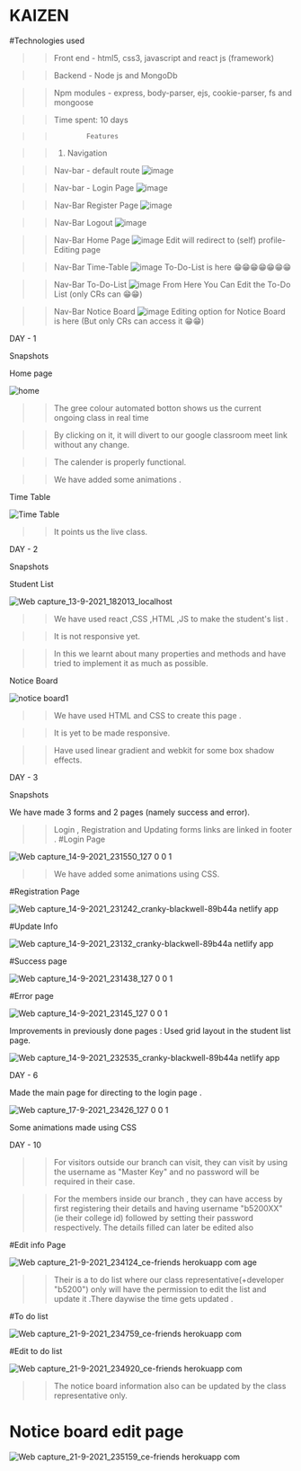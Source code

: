 # KAIZEN

#Technologies used

>>Front end  - html5, css3, javascript and react js (framework)

>>Backend - Node js and MongoDb

>>Npm modules - express, body-parser, ejs, cookie-parser, fs and mongoose

>> Time spent: 10 days



>>             Features

>> 1. Navigation

>> Nav-bar - default route ![image](https://user-images.githubusercontent.com/85221003/134266802-904b1fe5-3355-4c30-9567-da9670f1f3f6.png)

>> Nav-bar - Login Page ![image](https://user-images.githubusercontent.com/85221003/134266977-b763554b-22bf-4b0a-9b08-b7e0931ae44e.png)

>> Nav-Bar Register Page ![image](https://user-images.githubusercontent.com/85221003/134267091-3c831f99-87d1-4c80-affe-f2619cfe3c4d.png)

>> Nav-Bar Logout ![image](https://user-images.githubusercontent.com/85221003/134267199-dafeb411-a6f9-47d0-9239-17e9ef7ba757.png)


>> Nav-Bar Home Page ![image](https://user-images.githubusercontent.com/85221003/134267290-7aedf0ee-b784-4cc8-8a75-40b493780c0f.png)
Edit will redirect to (self) profile-Editing page

>> Nav-Bar Time-Table ![image](https://user-images.githubusercontent.com/85221003/134267449-65f99e5b-ae0e-4441-9649-ad901d6d310f.png)
To-Do-List is here 😁😁😁😁😁😁😁

>> Nav-Bar To-Do-List ![image](https://user-images.githubusercontent.com/85221003/134267625-f4cbaf9f-34f2-4673-b511-12490a132ef5.png)
From Here You Can Edit the To-Do List (only CRs can 😁😁)

>> Nav-Bar Notice Board ![image](https://user-images.githubusercontent.com/85221003/134267907-b55432d3-eb1e-48ad-8713-03081f89e4c9.png)
Editing option for Notice Board is here (But only CRs can access it 😁😁)



DAY - 1

Snapshots

Home page

![home](https://user-images.githubusercontent.com/77490864/132987331-27da3912-9169-47f0-a8c2-ba19444c4efe.jpeg)

>> The gree colour automated botton shows us the current ongoing class in real time 

>> By clicking on it, it will divert to our google classroom meet link without any change.

>> The calender is properly functional.

>> We have added some animations .

Time Table

![Time Table](https://user-images.githubusercontent.com/77490864/132987026-c536d064-ae8b-4544-a11a-955228eb5d57.jpeg)

>>It points us the live class.



DAY - 2

Snapshots

Student List

![Web capture_13-9-2021_182013_localhost](https://user-images.githubusercontent.com/77490864/133086512-23d98a48-849d-4f94-a9d7-fbb20239f9c3.jpeg)

>> We have used react ,CSS ,HTML ,JS to make the student's list .

>> It is not responsive yet.

>>  In this we learnt about many properties and methods and have tried to implement it as much as possible.

Notice Board

![notice board1](https://user-images.githubusercontent.com/77490864/133099685-96cf4e50-91a0-462a-b2ed-81f275e8539a.jpeg)

>> We have used HTML and CSS to create this page .

>>  It is yet to be made responsive.

>> Have used linear gradient and webkit for some box shadow effects.  


DAY - 3

Snapshots

We have made 3 forms and 2 pages (namely success and error). 
>> Login , Registration and Updating forms links are linked in footer .
#Login Page

![Web capture_14-9-2021_231550_127 0 0 1](https://user-images.githubusercontent.com/77490864/133307770-b436518a-a345-4fe5-b5ff-67fc25390acb.jpeg)

>> We have added some animations using CSS.

#Registration Page

![Web capture_14-9-2021_231242_cranky-blackwell-89b44a netlify app](https://user-images.githubusercontent.com/77490864/133308316-1befb5e4-44c6-4dc4-813f-5bfc718a5d65.jpeg)

#Update Info

![Web capture_14-9-2021_23132_cranky-blackwell-89b44a netlify app](https://user-images.githubusercontent.com/77490864/133308498-8dee003e-c9a9-4750-82dd-da9c01e19ef8.jpeg)

#Success page

![Web capture_14-9-2021_231438_127 0 0 1](https://user-images.githubusercontent.com/77490864/133308529-1962c428-5307-4e77-bfd7-b614159cc4f9.jpeg)

#Error page

![Web capture_14-9-2021_23145_127 0 0 1](https://user-images.githubusercontent.com/77490864/133308590-77699525-f3a9-4d2b-81e1-4e301689ab2a.jpeg)

Improvements in previously done pages  : Used grid layout in the student list page.

![Web capture_14-9-2021_232535_cranky-blackwell-89b44a netlify app](https://user-images.githubusercontent.com/77490864/133309122-2be160f5-ed45-41e5-a573-19ec70d25d3d.jpeg)


DAY - 6

Made the main page for directing to the login page . 

![Web capture_17-9-2021_23426_127 0 0 1](https://user-images.githubusercontent.com/77490864/133836507-aa0166df-cfe9-4114-9c6e-67cc358f59ae.jpeg)

Some animations made using CSS

DAY - 10 

>>For visitors outside our branch can visit, they can visit by using the username as "Master Key" and no password will be required in their case.

>>For the members inside our branch , they can have access by first registering their details and having username "b5200XX" (ie their college id) followed by setting        their password respectively.
>>The details filled can later be edited also 

   #Edit info Page
   
   ![Web capture_21-9-2021_234124_ce-friends herokuapp com](https://user-images.githubusercontent.com/77490864/134225066-c5e8c7a4-7d8c-42b7-abc9-3d21365be1cd.jpeg)
age 

>>Their is a to do list where our class representative(+developer "b5200") only will have the permission to edit the list and update it .There daywise the time gets updated .

#To do list

![Web capture_21-9-2021_234759_ce-friends herokuapp com](https://user-images.githubusercontent.com/77490864/134225783-a17765b9-a7c0-4cf1-90f3-e57dcb3d842d.jpeg)

#Edit to do list

![Web capture_21-9-2021_234920_ce-friends herokuapp com](https://user-images.githubusercontent.com/77490864/134225975-b15843a2-f0de-4095-8a37-f907dd433b41.jpeg)

>> The notice board information also can be updated by the class representative only.

# Notice board edit page

![Web capture_21-9-2021_235159_ce-friends herokuapp com](https://user-images.githubusercontent.com/77490864/134226709-cbf93d06-aa68-4ee4-a4d4-6534f0f05aa0.jpeg)





